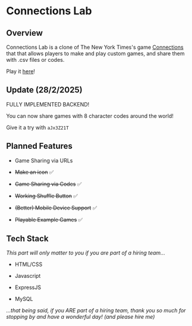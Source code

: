 # Connections Lab

## Overview

Connections Lab is a clone of The New York Times's game [Connections](https://www.nytimes.com/games/connections) that that allows players to make and play custom games, and share them with .csv files or codes.

Play it [here](https://connectionslab.xyz/)!

## Update (28/2/2025)

FULLY IMPLEMENTED BACKEND!

You can now share games with 8 character codes around the world! 

Give it a try with `aJx3Z21T`

## Planned Features

- Game Sharing via URLs

- ~~Make an icon~~ ✅

- ~~Game Sharing via Codes~~ ✅
  
- ~~Working Shuffle Button~~ ✅

- ~~(Better) Mobile Device Support~~ ✅

- ~~Playable Example Games~~ ✅

## Tech Stack

*This part will only matter to you if you are part of a hiring team...*

- HTML/CSS

- Javascript

- ExpressJS

- MySQL

*...that being said, if you ARE part of a hiring team, thank you so much for stopping by and have a wonderful day! (and please hire me)*
